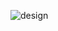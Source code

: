 ![design](https://github.com/akshayAR17/Interior_Design/assets/107508875/e8651312-38d5-4969-b33e-05dbd76832cb)
